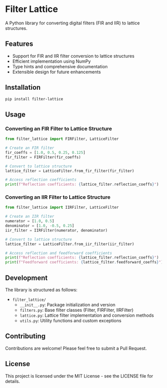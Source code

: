 # Filter Lattice

A Python library for converting digital filters (FIR and IIR) to lattice structures.

## Features

- Support for FIR and IIR filter conversion to lattice structures
- Efficient implementation using NumPy
- Type hints and comprehensive documentation
- Extensible design for future enhancements

## Installation

```bash
pip install filter-lattice
```

## Usage

### Converting an FIR Filter to Lattice Structure

```python
from filter_lattice import FIRFilter, LatticeFilter

# Create an FIR filter
fir_coeffs = [1.0, 0.5, 0.25, 0.125]
fir_filter = FIRFilter(fir_coeffs)

# Convert to lattice structure
lattice_filter = LatticeFilter.from_fir_filter(fir_filter)

# Access reflection coefficients
print(f"Reflection coefficients: {lattice_filter.reflection_coeffs}")
```

### Converting an IIR Filter to Lattice Structure

```python
from filter_lattice import IIRFilter, LatticeFilter

# Create an IIR filter
numerator = [1.0, 0.5]
denominator = [1.0, -0.5, 0.25]
iir_filter = IIRFilter(numerator, denominator)

# Convert to lattice structure
lattice_filter = LatticeFilter.from_iir_filter(iir_filter)

# Access reflection and feedforward coefficients
print(f"Reflection coefficients: {lattice_filter.reflection_coeffs}")
print(f"Feedforward coefficients: {lattice_filter.feedforward_coeffs}")
```

## Development

The library is structured as follows:

- `filter_lattice/`
  - `__init__.py`: Package initialization and version
  - `filters.py`: Base filter classes (Filter, FIRFilter, IIRFilter)
  - `lattice.py`: Lattice filter implementation and conversion methods
  - `utils.py`: Utility functions and custom exceptions

## Contributing

Contributions are welcome! Please feel free to submit a Pull Request.

## License

This project is licensed under the MIT License - see the LICENSE file for details. 